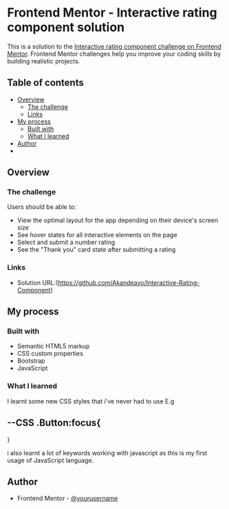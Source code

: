 # Frontend Mentor - Interactive rating component solution

This is a solution to the [Interactive rating component challenge on Frontend Mentor](https://www.frontendmentor.io/challenges/interactive-rating-component-koxpeBUmI). Frontend Mentor challenges help you improve your coding skills by building realistic projects.

## Table of contents

- [Overview](#overview)
  - [The challenge](#the-challenge)
  - [Links](#links)
- [My process](#my-process)
  - [Built with](#built-with)
  - [What I learned](#what-i-learned)
- [Author](#author)
-

## Overview

### The challenge

Users should be able to:

- View the optimal layout for the app depending on their device's screen size
- See hover states for all interactive elements on the page
- Select and submit a number rating
- See the "Thank you" card state after submitting a rating

### Links

- Solution URL:(https://github.com/Akandeayo/Interactive-Rating-Component)

## My process

### Built with

- Semantic HTML5 markup
- CSS custom properties
- Bootstrap
- JavaScript

### What I learned

I learnt some new CSS styles that i've never had to use E.g

--CSS
.Button:focus{
--
}

i also learnt a lot of keywords working with javascript as this is my first usage of JavaScript language.

## Author

- Frontend Mentor - [@yourusername](https://www.frontendmentor.io/profile/Akandeayo)
